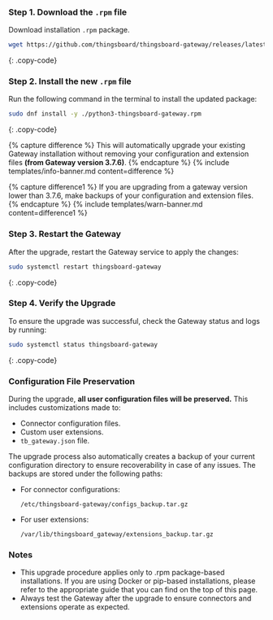 ### Step 1. Download the `.rpm` file

Download installation `.rpm` package.

```bash
wget https://github.com/thingsboard/thingsboard-gateway/releases/latest/download/python3-thingsboard-gateway.rpm
````
{: .copy-code}

### Step 2. Install the new `.rpm` file

Run the following command in the terminal to install the updated package:

```bash
sudo dnf install -y ./python3-thingsboard-gateway.rpm
```
{: .copy-code}

{% capture difference %}
This will automatically upgrade your existing Gateway installation without removing your configuration and 
extension files **(from Gateway version 3.7.6)**.
{% endcapture %}
{% include templates/info-banner.md content=difference %}

{% capture difference1 %}
If you are upgrading from a gateway version lower than 3.7.6, make backups of your configuration and extension files.
{% endcapture %}
{% include templates/warn-banner.md content=difference1 %}

### Step 3. Restart the Gateway

After the upgrade, restart the Gateway service to apply the changes:

```bash
sudo systemctl restart thingsboard-gateway
```
{: .copy-code}

### Step 4. Verify the Upgrade

To ensure the upgrade was successful, check the Gateway status and logs by running:

```bash
sudo systemctl status thingsboard-gateway
```
{: .copy-code}

### Configuration File Preservation

During the upgrade, **all user configuration files will be preserved.** This includes customizations made to:
- Connector configuration files.
- Custom user extensions.
- `tb_gateway.json` file.

The upgrade process also automatically creates a backup of your current configuration directory to ensure 
recoverability in case of any issues. The backups are stored under the following paths:

- For connector configurations:
  ```
  /etc/thingsboard-gateway/configs_backup.tar.gz
  ```

- For user extensions:
  ```
  /var/lib/thingsboard_gateway/extensions_backup.tar.gz
  ```

### Notes

- This upgrade procedure applies only to .rpm package-based installations. If you are using Docker or pip-based 
  installations, please refer to the appropriate guide that you can find on the top of this page.
- Always test the Gateway after the upgrade to ensure connectors and extensions operate as expected.
